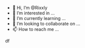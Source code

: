 - 👋 Hi, I’m @Rixxly
- 👀 I’m interested in ...
- 🌱 I’m currently learning ...
- 💞️ I’m looking to collaborate on ...
- 📫 How to reach me ...

<!---
Rixxly/Rixxly is a ✨ special ✨ repository because its `README.md` (this file) appears on your GitHub profile.
You can click the Preview link to take a look at your changes.
--->
df
